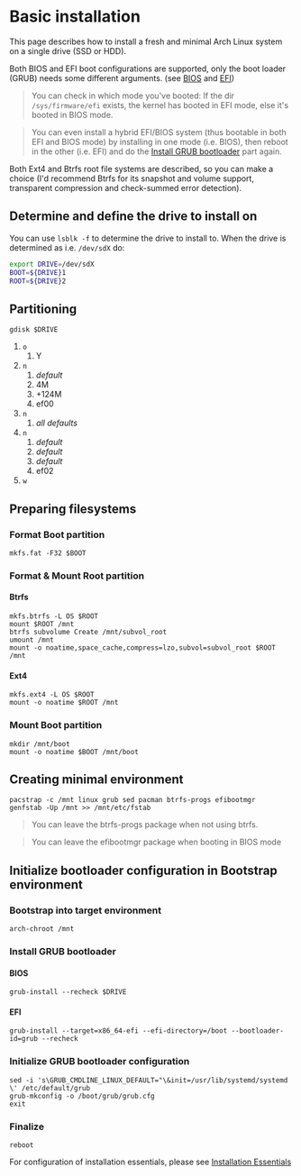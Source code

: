 # Basic installation
This page describes how to install a fresh and minimal Arch Linux system on a single drive (SSD or HDD).

Both BIOS and EFI boot configurations are supported, only the boot loader (GRUB) needs some different arguments. (see [BIOS](#bios) and [EFI](#efi))
> You can check in which mode you've booted: If the dir `/sys/firmware/efi` exists, the kernel has booted in EFI mode, else it's booted in BIOS mode.

> You can even install a hybrid EFI/BIOS system (thus bootable in both EFI and BIOS mode) by installing in one mode (i.e. BIOS), then reboot in the other (i.e. EFI) and do the [Install GRUB bootloader](#install-grub-bootloader) part again.

Both Ext4 and Btrfs root file systems are described, so you can make a choice (I'd recommend Btrfs for its snapshot and volume support, transparent compression and check-summed error detection).

## Determine and define the drive to install on
You can use `lsblk -f` to determine the drive to install to.
When the drive is determined as i.e. `/dev/sdX` do:
```bash
export DRIVE=/dev/sdX
BOOT=${DRIVE}1
ROOT=${DRIVE}2
```

## Partitioning
`gdisk $DRIVE`

1. `o`
    1. Y
1. `n`
    1. _default_
    1. 4M
    1. +124M
    1. ef00
1. `n`
    1. _all defaults_
1. `n`
    1. _default_
    1. _default_
    1. _default_
    1. ef02
1. `w`

## Preparing filesystems
### Format Boot partition
```
mkfs.fat -F32 $BOOT
```

### Format & Mount Root partition
#### Btrfs
```
mkfs.btrfs -L OS $ROOT
mount $ROOT /mnt
btrfs subvolume Create /mnt/subvol_root
umount /mnt
mount -o noatime,space_cache,compress=lzo,subvol=subvol_root $ROOT /mnt
```

#### Ext4
```
mkfs.ext4 -L OS $ROOT
mount -o noatime $ROOT /mnt
```

### Mount Boot partition
```
mkdir /mnt/boot
mount -o noatime $BOOT /mnt/boot
```

## Creating minimal environment
```
pacstrap -c /mnt linux grub sed pacman btrfs-progs efibootmgr
genfstab -Up /mnt >> /mnt/etc/fstab
```
> You can leave the btrfs-progs package when not using btrfs.

> You can leave the efibootmgr package when booting in BIOS mode

## Initialize bootloader configuration in Bootstrap environment
### Bootstrap into target environment
```
arch-chroot /mnt
```

### Install GRUB bootloader
#### BIOS
`grub-install --recheck $DRIVE`

#### EFI
`grub-install --target=x86_64-efi --efi-directory=/boot --bootloader-id=grub --recheck`

### Initialize GRUB bootloader configuration
```
sed -i 's\GRUB_CMDLINE_LINUX_DEFAULT="\&init=/usr/lib/systemd/systemd \' /etc/default/grub
grub-mkconfig -o /boot/grub/grub.cfg
exit
```

### Finalize
```
reboot
```

For configuration of installation essentials, please see [Installation Essentials](essentials-installation.md)
